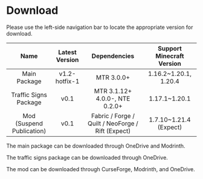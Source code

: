 # Download

Please use the left-side navigation bar to locate the appropriate version for download.

|           Name            | Latest Version |                   Dependencies                    | Support Minecraft Version |
| :-----------------------: | :------------: | :-----------------------------------------------: | :-----------------------: |
|       Main Package        | v1.2-hotfix-1  |                    MTR 3.0.0+                     |   1.16.2~1.20.1, 1.20.4   |
|   Traffic Signs Package   |      v0.1      |          MTR 3.1.12+ 4.0.0-, NTE 0.2.0+           |       1.17.1~1.20.1       |
| Mod (Suspend Publication) |      v0.1      | Fabric / Forge / Quilt / NeoForge / Rift (Expect) |  1.7.10~1.21.4 (Expect)   |

The main package can be downloaded through OneDrive and Modrinth.

The traffic signs package can be downloaded through OneDrive.

The mod can be downloaded through CurseForge, Modrinth, and OneDrive.